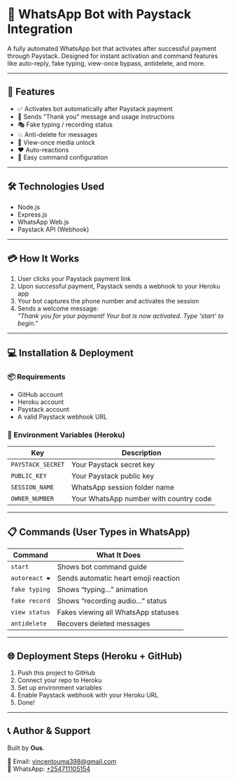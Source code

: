 # 🤖 WhatsApp Bot with Paystack Integration

A fully automated WhatsApp bot that activates after successful payment through Paystack. Designed for instant activation and command features like auto-reply, fake typing, view-once bypass, antidelete, and more.

---

## 🚀 Features

- ✅ Activates bot automatically after Paystack payment
- 💬 Sends "Thank you" message and usage instructions
- 🎭 Fake typing / recording status
- 💥 Anti-delete for messages
- 👀 View-once media unlock
- ❤️ Auto-reactions
- 🔧 Easy command configuration

---

## 🛠 Technologies Used

- Node.js
- Express.js
- WhatsApp Web.js
- Paystack API (Webhook)

---

## 💳 How It Works

1. User clicks your Paystack payment link
2. Upon successful payment, Paystack sends a webhook to your Heroku app
3. Your bot captures the phone number and activates the session
4. Sends a welcome message:  
   _"Thank you for your payment! Your bot is now activated. Type 'start' to begin."_

---

## 💻 Installation & Deployment

### 📦 Requirements

- GitHub account
- Heroku account
- Paystack account
- A valid Paystack webhook URL

### 🔧 Environment Variables (Heroku)

| Key                  | Description                      |
|----------------------|----------------------------------|
| `PAYSTACK_SECRET`    | Your Paystack secret key         |
| `PUBLIC_KEY`         | Your Paystack public key         |
| `SESSION_NAME`       | WhatsApp session folder name     |
| `OWNER_NUMBER`       | Your WhatsApp number with country code |

---

## 📋 Commands (User Types in WhatsApp)

| Command           | What It Does                          |
|------------------|----------------------------------------|
| `start`          | Shows bot command guide                |
| `autoreact ❤️`   | Sends automatic heart emoji reaction   |
| `fake typing`    | Shows “typing…” animation              |
| `fake record`    | Shows “recording audio…” status        |
| `view status`    | Fakes viewing all WhatsApp statuses    |
| `antidelete`     | Recovers deleted messages              |

---

## 🌐 Deployment Steps (Heroku + GitHub)

1. Push this project to GitHub
2. Connect your repo to Heroku
3. Set up environment variables
4. Enable Paystack webhook with your Heroku URL
5. Done!

---

## 📞 Author & Support

Built by **Ous**.

📧 Email: [vincentouma398@gmail.com](mailto:vincentouma398@gmail.com)  
📱 WhatsApp: [+254711105154](https://wa.me/254711105154)
